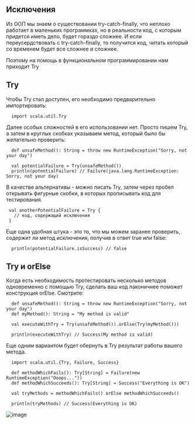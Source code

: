 ## Исключения
Из ООП мы знаем о существовании try-catch-finally, что неплохо работает в маленьких программках, но в реальности код, с которым придется иметь дело, будет гораздо сложнее. И если переусердствовать с try-catch-finally, то получится код, читать который со временем будет все сложнее  и сложнее.

Поэтому на помощь в функциональном программировании нам приходит Try

## Try
 Чтобы Try стал доступен, его необходимо предварительно импортировать:
```
  import scala.util.Try
 ```

Далее особых сложностей в его использовании нет. Просто пишем Try, а затем в круглых скобках указываем метод, который было бы желательно проверить:
```
  def unsafeMethod(): String = throw new RuntimeException("Sorry, not your day")

  val potentialFailure = Try(unsafeMethod())
  println(potentialFailure) // Failure(java.lang.RuntimeException: Sorry, not your day)
 ```

В качестве альтернативы - можно писать Try, затем через пробел открывать фигурные скобки, в которых прописывать код для тестирования.
```
 val anotherPotentialFailure = Try {
   // код, содержащий исключения
 }
 ```

Еще одна удобная штука - это то, что мы можем заранее проверить, содержит ли метод исключения, получив в ответ true или false:
```
  println(potentialFailure.isSuccess) // false
```

## Try и orElse
Когда есть необходимость протестировать несколько методов одновременно с помощью Try, сделать ваш код лаконичнее поможет конструкция orElse. Смотрите:
```
  def unsafeMethod(): String = throw new RuntimeException("Sorry, not your day")
  def myMethod(): String = "My method is valid"

  val executeWithTry = Try(unsafeMethod()).orElse(Try(myMethod()))

  println(executeWithTry) // Success(My method is valid)
``` 

Еще одним вариантом будет обернуть в Try результат работы вашего метода.
```
  import scala.util.{Try, Failure, Success}

  def methodWhichFails(): Try[String] = Failure(new RuntimeException("Ooops..."))
  def methodWhichSucceeds(): Try[String] = Success("Everything is OK")

  val tryMethods = methodWhichFails() orElse methodWhichSucceeds()

  println(tryMethods) // Success(Everything is OK)
```

![image](https://user-images.githubusercontent.com/47192124/169692202-c4ba6720-8d2c-4bc0-90a0-91a119d34396.png)


